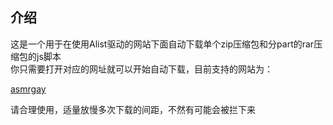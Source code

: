 ## 介绍
  
这是一个用于在使用Alist驱动的网站下面自动下载单个zip压缩包和分part的rar压缩包的js脚本  
你只需要打开对应的网址就可以开始自动下载，目前支持的网站为：

[asmrgay](https://www.asmrgay.com/)

请合理使用，适量放慢多次下载的间距，不然有可能会被拦下来
